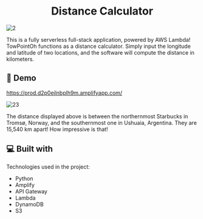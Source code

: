 


<h1 align="center" id="title">Distance Calculator</h1>

![2](https://github.com/Peterloveprogramming/Project-TwoPointOh-AWS/assets/131538732/922fe5e1-4589-43a3-a331-7d78fff410e4)

<p id="description">This is a fully serverless full-stack application, powered by AWS Lambda! TowPointOh functions as a distance calculator. Simply input the longitude and latitude of two locations, and the software will compute the distance in kilometers.</p>

<h2>🚀 Demo</h2>

https://prod.d2p0ejlnbplh9m.amplifyapp.com/

![23](https://github.com/Peterloveprogramming/Project-TwoPointOh-AWS/assets/131538732/9b9c1cab-5540-41d3-a49d-eb1040dccea1)

The distance displayed above is between the northernmost Starbucks in Tromsø, Norway, and the southernmost one in Ushuaia, Argentina. They are 15,540 km apart! How impressive is that!

<h2>💻 Built with</h2>

Technologies used in the project:

*   Python
*   Amplify
*   API Gateway
*   Lambda
*   DynamoDB
*   S3
